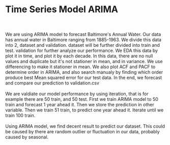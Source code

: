 # Time Series Model ARIMA
<br>
<br>
We are using ARIMA model to forecast Baltimore's Annual Water. Our data has annual water in Baltimore ranging from 1885-1963. We divide this data into 2, dataset and validation. dataset will be further divided into train and test. validation for further analyze our performance. We EDA this data by plot it in time, and plot it by each decade. In this data, there are no null values and duplicate but it's not stationer in mean, and in variance. We use differencing to make it stationer in mean. We also plot ACF and PACF to determine order in ARIMA, and also search manualy by finding which order produce best Mean squared error for our test data. In the end, we forecast and compare our prediction to validation.csv
<br><br>
We are valdiate our model performance by using iteration, that is for example there are 50 train, and 50 test. First we train ARIMA model to 50 train and forecast 1 year ahead it. Then we store the prediction in other variable. Then we train 51 train, to predict one year ahead it. Iterate until we train 100 train.
<br><br>
Using ARIMA model, we find decent result to predict our dataset. This could be caused by there are random outlier or fluctuation in our data, probably caused by seasonal. 
